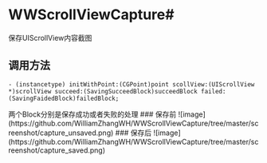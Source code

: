 # WWScrollViewCapture#
保存UIScrollView内容截图
## 调用方法
<p> <code>- (instancetype) initWithPoint:(CGPoint)point scollView:(UIScrollView *)scrollView succeed:(SavingSucceedBlock)succeedBlock failed:(SavingFaidedBlock)failedBlock;</code> </p>
两个Block分别是保存成功或者失败的处理
### 保存前
![image](https://github.com/WilliamZhangWH/WWScrollViewCapture/tree/master/screenshot/capture_unsaved.png)
### 保存后
![image](https://github.com/WilliamZhangWH/WWScrollViewCapture/tree/master/screenshot/capture_saved.png)
